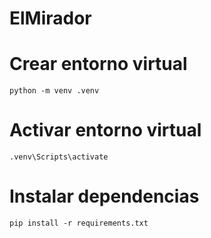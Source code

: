 # ElMirador

# Crear entorno virtual
```python -m venv .venv```

# Activar entorno virtual
```.venv\Scripts\activate```

# Instalar dependencias
```pip install -r requirements.txt```

